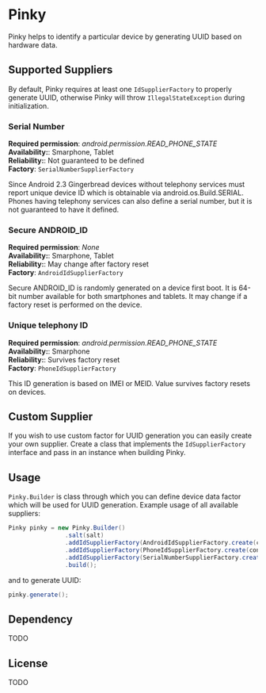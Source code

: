 Pinky
============

Pinky helps to identify a particular device by generating UUID based on hardware data.

Supported Suppliers
-----------------
By default, Pinky requires at least one ``IdSupplierFactory`` to properly generate UUID, otherwise Pinky will throw  ``IllegalStateException`` during initialization. 
### Serial Number
**Required permission**: *android.permission.READ_PHONE_STATE*  
**Availability:**: Smarphone, Tablet   
**Reliability:**: Not guaranteed to be defined  
**Factory**: ``SerialNumberSupplierFactory ``

Since Android 2.3 Gingerbread devices without telephony services must report unique device ID which is obtainable via android.os.Build.SERIAL. Phones having telephony services can also define a serial number, but it is not guaranteed to have it defined.

### Secure ANDROID_ID
**Required permission**: *None*  
**Availability:**: Smarphone, Tablet  
**Reliability:**: May change after factory reset  
**Factory**: ``AndroidIdSupplierFactory ``

Secure ANDROID_ID is randomly generated on a device first boot. It is 64-bit number available for both smartphones and tablets. It may change if a factory reset is performed on the device.

### Unique telephony ID
**Required permission**: *android.permission.READ_PHONE_STATE*  
**Availability:**: Smarphone  
**Reliability:**: Survives factory reset  
**Factory**: ``PhoneIdSupplierFactory ``

This ID generation is based on IMEI or MEID. Value survives factory resets on devices.

Custom Supplier
---------------
If you wish to use custom factor for UUID generation you can easily create your own supplier. Create a class that implements the ``IdSupplierFactory`` interface and pass in an instance when building Pinky.

Usage
--------
``Pinky.Builder`` is class through which you can define device data factor which will be used for UUID generation. Example usage of all available suppliers:
```java
Pinky pinky = new Pinky.Builder()
                .salt(salt)
                .addIdSupplierFactory(AndroidIdSupplierFactory.create(context))
                .addIdSupplierFactory(PhoneIdSupplierFactory.create(context))
                .addIdSupplierFactory(SerialNumberSupplierFactory.create())
                .build();
```
and to generate UUID:
```java
pinky.generate();
```
Dependency
--------
TODO

License
-------
TODO
